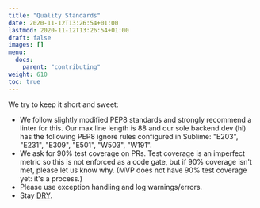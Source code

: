```yaml
---
title: "Quality Standards"
date: 2020-11-12T13:26:54+01:00
lastmod: 2020-11-12T13:26:54+01:00
draft: false
images: []
menu:
  docs:
    parent: "contributing"
weight: 610
toc: true
---
```


We try to keep it short and sweet:

* We follow slightly modified PEP8 standards and strongly recommend a linter for this. Our max line length is 88 and our sole backend dev (hi) has the following PEP8 ignore rules configured in Sublime: "E203", "E231", "E309", "E501", "W503", "W191".
* We ask for 90% test coverage on PRs. Test coverage is an imperfect metric so this is not enforced as a code gate, but if 90% coverage isn't met, please let us know why. (MVP does not have 90% test coverage yet: it's a process.)
* Please use exception handling and log warnings/errors.
* Stay [DRY](https://en.wikipedia.org/wiki/Don't_repeat_yourself).